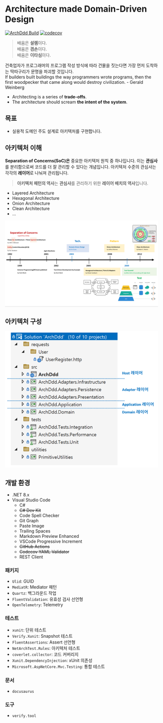 # Architecture made Domain-Driven Design
[![ArchDdd Build](https://github.com/hhko/ArchDdd/actions/workflows/build.yml/badge.svg)](https://github.com/hhko/ArchDdd/actions/workflows/build.yml)
[![codecov](https://codecov.io/gh/hhko/ArchDdd/graph/badge.svg?token=VK8HUZTA7K)](https://codecov.io/gh/hhko/ArchDdd)

> 배움은 **설렘**이다.  
> 배움은 **겸손**이다.  
> 배움은 **이타심**이다.

건축업자가 프로그래머의 프로그램 작성 방식에 따라 건물을 짓는다면 가장 먼저 도착하는 딱따구리가 문명을 파괴할 것입니다.  
If builders built buildings the way programmers wrote programs, then the first woodpecker that came along would destroy civilization. - Gerald Weinberg
- Architecting is a series of **trade-offs**.
- The architecture should scream **the intent of the system**.

## 목표
- 실용적 도메인 주도 설계로 아키텍처를 구현합니다.

## 아키텍처 이해
**Separation of Concerns(SoC)은** 중요한 아키텍처 원칙 중 하나입니다. 이는 **관심사**를 분리함으로써 코드를 더 잘 관리할 수 있다는 개념입니다. 아키텍처 수준의 관심사는 각각의 **레이어**로 나눠져 관리됩니다.
> **아키텍처 패턴의 역사**는 **관심사**를 관리하기 위한 **레이어 배치의 역사**입니다.


- Layered Architecture
- Hexagonal Architecture
- Onion Architecture
- Clean Architecture
- ...

![ArchitecturePatternHistory](./docs/docs/01-architecture/01-overview/img/ArchitecturePatternHistor.png)


## 아키텍처 구성
![](./.images/2024-05-08-00-39-02.png)

## 개발 환경
- .NET 8.x
- Visual Studio Code
  - C#
  - ~~C# Dev Kit~~
  - Code Spell Checker
  - Git Graph
  - Paste Image
  - Trailing Spaces
  - Markdown Preview Enhanced
  - VSCode Progressive Increment
  - ~~GitHub Actions~~
  - ~~Codecov YAML Validator~~
  - REST Client

### 패키지
- `Ulid`: GUID
- `MediatR`: Mediator 패턴
- `Quartz`: 백그라운드 작업
- `FluentValidation`: 유효성 검사 선언형
- `OpenTelemetry`: Telemetry

### 테스트
- `xunit`: 단위 테스트
- `Verify.Xunit`: Snapshot 테스트
- `FluentAssertions`: Assert 선언형
- `NetArchTest.Rules`: 아키텍처 테스트
- `coverlet.collector`: 코드 커버리지
- `Xunit.DependencyInjection`: xUnit 의존성
- `Microsoft.AspNetCore.Mvc.Testing`: 통합 테스트

### 문서
- `docusaurus`

### 도구
- `verify.tool`
